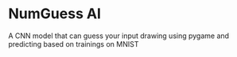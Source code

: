 # NumGuess AI
 A CNN model that can guess your input drawing using pygame and predicting based on trainings on MNIST
